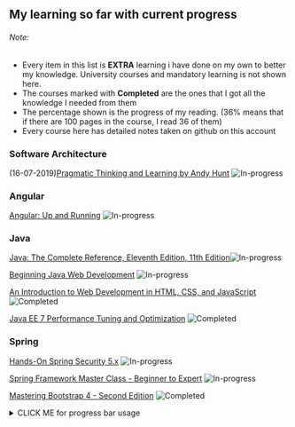 ## My learning so far with current progress
###### Note:
- Every item in this list is **EXTRA** learning i have done on my own to better my knowledge. University courses and mandatory learning is not shown here.
- The courses marked with **Completed** are the ones that I got all the knowledge I needed from them
- The percentage shown is the progress of my reading. (36% means that if there are 100 pages in the course, I read 36 of them)
- Every course here has detailed notes taken on github on this account

### Software Architecture
(16-07-2019)[Pragmatic Thinking and Learning by Andy Hunt](https://learning.oreilly.com/library/view/pragmatic-thinking-and/9781680500196/)
![In-progress](http://progressed.io/bar/12?title=In-progress) 

### Angular 
[Angular: Up and Running](https://learning.oreilly.com/library/view/angular-up-and/9781491999820/)
![In-progress](http://progressed.io/bar/8?title=In-progress) 

### Java
[Java: The Complete Reference, Eleventh Edition, 11th Edition](https://learning.oreilly.com/library/view/java-the-complete/9781260440249/)![In-progress](http://progressed.io/bar/29?title=In-progress) 

[Beginning Java Web Development](https://learning.oreilly.com/library/view/beginning-java-web/9781771376051/)
![In-progress](http://progressed.io/bar/29?title=In-progress) 

[An Introduction to Web Development in HTML, CSS, and JavaScript](https://learning.oreilly.com/library/view/an-introduction-to/9781491923320/)
![Completed](http://progressed.io/bar/70?title=Completed) 

[Java EE 7 Performance Tuning and Optimization](https://learning.oreilly.com/library/view/java-ee-7/9781782176428/)
![Completed](http://progressed.io/bar/69?title=Completed) 

### Spring
[Hands-On Spring Security 5.x](https://learning.oreilly.com/library/view/hands-on-spring-security/9781789802931/)
![In-progress](http://progressed.io/bar/72?title=In-progress) 

[Spring Framework Master Class - Beginner to Expert](https://learning.oreilly.com/library/view/spring-framework-master/9781788994576/)
![In-progress](http://progressed.io/bar/36?title=In-progress) 


[Mastering Bootstrap 4 - Second Edition](https://learning.oreilly.com/library/view/mastering-bootstrap-4/9781788834902/)
![Completed](http://progressed.io/bar/31?title=Completed) 



<details><summary>CLICK ME for progress bar usage</summary>
<p>

#### Progress bar Tutorial

```
[![Gitter](https://badges.gitter.im/Join%20Chat.svg)](https://gitter.im/fehmicansaglam/progressed.io?utm_source=badge&utm_medium=badge&utm_campaign=pr-badge&utm_content=badge)

http://progressed.io/bar/28
![Progress](http://progressed.io/bar/28)   

http://progressed.io/bar/28?title=progress
![Progress](http://progressed.io/bar/28?title=progress)   

http://progressed.io/bar/58
![Progress](http://progressed.io/bar/58)   

http://progressed.io/bar/59?title=completed
![Progress](http://progressed.io/bar/58?title=completed)  

http://progressed.io/bar/91
![Progress](http://progressed.io/bar/91)  

http://progressed.io/bar/91?title=done
![Progress](http://progressed.io/bar/91?title=done)   

http://progressed.io/bar/7?scale=10&title=mark&suffix=X
![Progress](http://progressed.io/bar/7?scale=10&title=mark&suffix=X)   
```


</p>
</details>
